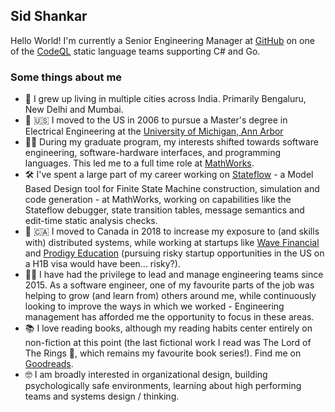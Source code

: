 ## Sid Shankar

Hello World! I'm currently a Senior Engineering Manager at [GitHub](http://github.com/) on one of the [CodeQL](https://codeql.github.com/) static language teams supporting C# and Go. 

### Some things about me

- 🌆 I grew up living in multiple cities across India. Primarily Bengaluru, New Delhi and Mumbai.
- 🛫 🇺🇸 I moved to the US in 2006 to pursue a Master's degree in Electrical Engineering at the [University of Michigan, Ann Arbor](https://umich.edu/)
- 👨‍💻 During my graduate program, my interests shifted towards software engineering, software-hardware interfaces, and programming languages. This led me to a full time role at [MathWorks](https://www.mathworks.com/).
- 🛠️ I've spent a large part of my career working on [Stateflow](https://www.mathworks.com/products/stateflow.html) - a Model Based Design tool for Finite State Machine construction, simulation and code generation - at MathWorks, working on capabilities like the Stateflow debugger, state transition tables, message semantics and edit-time static analysis checks.
- 🚗 🇨🇦 I moved to Canada in 2018 to increase my exposure to (and skills with) distributed systems, while working at startups like [Wave Financial](https://www.waveapps.com/) and [Prodigy Education](https://www.prodigygame.com/) (pursuing risky startup opportunities in the US on a H1B visa would have been... risky?).
- 🧗‍♂️ I have had the privilege to lead and manage engineering teams since 2015. As a software engineer, one of my favourite parts of the job was helping to grow (and learn from) others around me, while continuously looking to improve the ways in which we worked - Engineering management has afforded me the opportunity to focus in these areas.
- 📚 I love reading books, although my reading habits center entirely on non-fiction at this point (the last fictional work I read was The Lord of The Rings 🧙, which remains my favourite book series!). Find me on [Goodreads](https://www.goodreads.com/user/show/6595276-sid-shankar).
- 🤓 I am broadly interested in organizational design, building psychologically safe environments, learning about high performing teams and systems design / thinking. 
